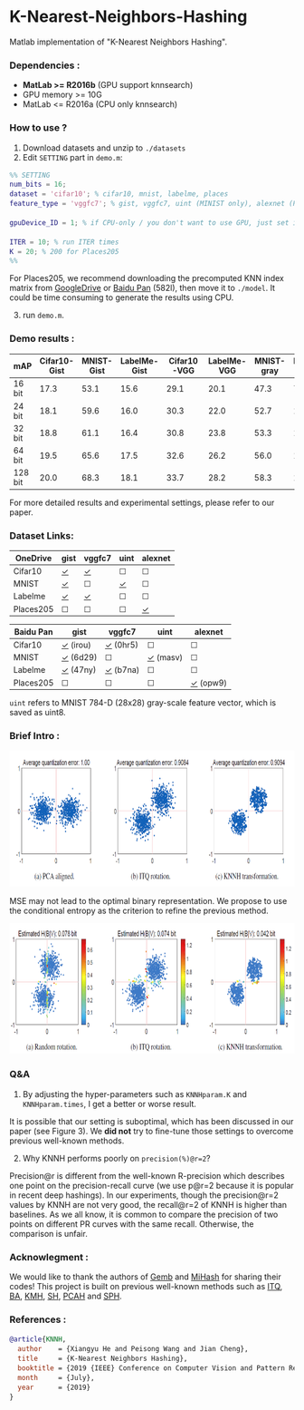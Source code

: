 # K-Nearest-Neighbors-Hashing
Matlab implementation of "K-Nearest Neighbors Hashing".

### Dependencies :
* **MatLab >= R2016b** (GPU support knnsearch)
* GPU memory >= 10G
* MatLab <= R2016a (CPU only knnsearch)

### How to use ?
1. Download datasets and unzip to `./datasets`
2. Edit `SETTING` part in `demo.m`:
```matlab
%% SETTING
num_bits = 16;
dataset = 'cifar10'; % cifar10, mnist, labelme, places
feature_type = 'vggfc7'; % gist, vggfc7, uint (MINIST only), alexnet (Places205 only)

gpuDevice_ID = 1; % if CPU-only / you don't want to use GPU, just set it as -1

ITER = 10; % run ITER times
K = 20; % 200 for Places205
%%
```
For Places205, we recommend downloading the precomputed KNN index matrix from [GoogleDrive](https://drive.google.com/file/d/111WuiWPEH2lWgOjzd5yjYUHcl4VHksp_/view?usp=sharing) or [Baidu Pan](https://pan.baidu.com/s/1YoeV7d1dX233yCuwNEf2dA) (582l), then move it to `./model`. It could be time consuming to generate the results using CPU. 

3. run `demo.m`.

### Demo results :
mAP | Cifar10-Gist | MNIST-Gist | LabelMe-Gist | Cifar10-VGG | LabelMe-VGG | MNIST-gray | Places205-alexnet
------------ | ------------- | ------------- | ------------- | ------------- | ------------ | ----------- | -------------
16 bit | 17.3 | 53.1 | 15.6 | 29.1 | 20.1 | 47.3 | 7.7
24 bit | 18.1 | 59.6 | 16.0 | 30.3 | 22.0 | 52.7 | 10.1
32 bit | 18.8 | 61.1 | 16.4 | 30.8 | 23.8 | 53.3 | 12.2
64 bit | 19.5 | 65.6 | 17.5 | 32.6 | 26.2 | 56.0 | 15.9
128 bit | 20.0 | 68.3 | 18.1 | 33.7 | 28.2 | 58.3 | 17.9

For more detailed results and experimental settings, please refer to our paper.

### Dataset Links:
OneDrive | gist | vggfc7 | uint | alexnet
------------ | ------------- | ------------- | ------------- | -------------
Cifar10 | [✓](https://1drv.ms/u/s!Av1MQK8mV3J8gnrlULhhHGy4Q88c)  | [✓](https://1drv.ms/u/s!Av1MQK8mV3J8gnwSyLlwvS29H7jX)  | ☐  | ☐ 
MNIST |[✓](https://1drv.ms/u/s!Av1MQK8mV3J8gnkooTeL9ZdtCYtu) | ☐  | [✓](https://1drv.ms/u/s!Av1MQK8mV3J8gn1NqWh31pMiZ0xs) | ☐ 
Labelme | [✓](https://1drv.ms/u/s!Av1MQK8mV3J8gnu2gPoTrm86tMqH) | [✓](https://1drv.ms/u/s!Av1MQK8mV3J8gn5dcG7GrQuktVoC) | ☐  | ☐ 
Places205 | ☐  | ☐  | ☐  | [✓](https://1drv.ms/u/s!Av1MQK8mV3J8gwCewchoZsCs3RZl)

Baidu Pan | gist | vggfc7 | uint | alexnet
------------ | ------------- | ------------- | ------------- | -------------
Cifar10 | [✓](https://pan.baidu.com/s/1nh-1F3imSeG7KErYWp5ERQ) (irou)  | [✓](https://pan.baidu.com/s/14YyiDcgSX_0zsewwpuVkFg) (0hr5) | ☐  | ☐ 
MNIST |[✓](https://pan.baidu.com/s/1C6dct3FvRLw1W7eM3kcSGQ) (6d29) | ☐  | [✓](https://pan.baidu.com/s/1H0qRPFWvlUfU7KGmOM1GYw) (masv) | ☐ 
Labelme | [✓](https://pan.baidu.com/s/1jddzOdGIzPcSzxIxsC2L2A) (47ny) | [✓](https://pan.baidu.com/s/11gFaGeu0sljMgjCdGWn4Og) (b7na) | ☐  | ☐ 
Places205 | ☐  | ☐  | ☐  | [✓](https://pan.baidu.com/s/1rvKXkl6amuwhjsf2I_s8NQ) (opw9)

`uint` refers to MNIST 784-D (28x28) gray-scale feature vector, which is saved as uint8.

### Brief Intro :
<img src="./img/KNNH.png" width="700" height="240" />

MSE may not lead to the optimal binary representation. We propose to use the conditional entropy as the criterion to refine the previous method.

<img src="./img/KNNH2.png" width="700" height="230" />

### Q&A

1. By adjusting the hyper-parameters such as `KNNHparam.K` and `KNNHparam.times`, I get a better or worse result.

It is possible that our setting is suboptimal, which has been discussed in our paper (see Figure 3). We **did not** try to fine-tune those settings to overcome previous well-known methods.

2. Why KNNH performs poorly on `precision(%)@r=2`?

Precision@r is different from the well-known R-precision which describes one point on the precision-recall curve (we use p@r=2 because it is popular in recent deep hashings). In our experiments, though the precision@r=2 values by KNNH are not very good, the recall@r=2 of KNNH is higher than baselines. As we all know, it is common to compare the precision of two points on different PR curves with the same recall. Otherwise, the comparison is unfair.

### Acknowlegment :
We would like to thank the authors of [Gemb](https://github.com/hnanhtuan/Gemb) and [MiHash](https://github.com/fcakir/mihash) for sharing their codes! This project is built on previous well-known methods such as [ITQ](http://www.cs.unc.edu/~lazebnik/publications/cvpr11_small_code.pdf), [BA](https://arxiv.org/abs/1501.00756), [KMH](http://kaiminghe.com/publications/cvpr13kmh.pdf), [SH](https://papers.nips.cc/paper/3383-spectral-hashing), [PCAH](http://www.ee.columbia.edu/ln/dvmm/publications/12/PAMI_SSHASH.pdf) and [SPH](https://sglab.kaist.ac.kr/Spherical_Hashing/Spherical_Hashing.pdf).

### References :
```bib
@article{KNNH,
  author    = {Xiangyu He and Peisong Wang and Jian Cheng},
  title     = {K-Nearest Neighbors Hashing},
  booktitle = {2019 {IEEE} Conference on Computer Vision and Pattern Recognition},
  month     = {July},
  year      = {2019}
}
```
